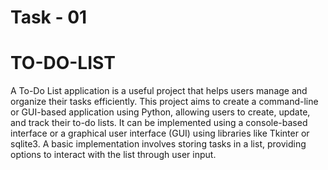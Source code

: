 # Task - 01 
# TO-DO-LIST
A To-Do List application is a useful project that helps users manage and organize their tasks efficiently. 
This project aims to create a command-line or GUI-based application using Python, allowing users to create, update, and track their to-do lists.
It can be implemented using a console-based interface or a graphical user interface (GUI) using libraries like Tkinter or sqlite3.
A basic implementation involves storing tasks in a list, providing options to interact with the list through user input.
